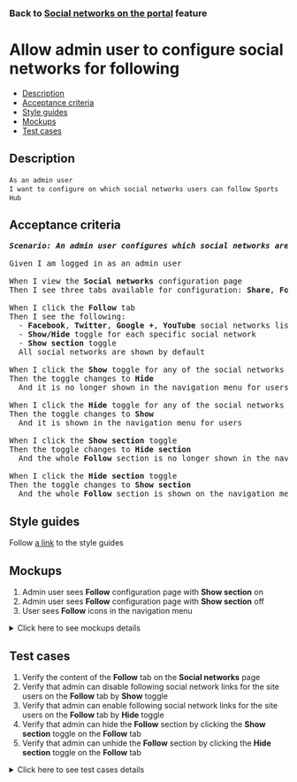 ### Back to [Social networks on the portal](../../) feature

# Allow admin user to configure social networks for following

- [Description](#description)
- [Acceptance criteria](#acceptance-criteria)
- [Style guides](#style-guides)
- [Mockups](#mockups)
- [Test cases](#test-cases)

## Description

    As an admin user
    I want to configure on which social networks users can follow Sports Hub

## Acceptance criteria

<pre>
<b><i>Scenario: An admin user configures which social networks are to be followed</i></b>

Given I am logged in as an admin user

When I view the <b>Social networks</b> configuration page
Then I see three tabs available for configuration: <b>Share</b>, <b>Follow</b>, <b>Log in/Sign up</b>

When I click the <b>Follow</b> tab
Then I see the following:
  - <b>Facebook</b>, <b>Twitter</b>, <b>Google +</b>, <b>YouTube</b> social networks list that can be used to follow the Sports Hub page on the social networks
  - <b>Show/Hide</b> toggle for each specific social network
  - <b>Show section</b> toggle
  All social networks are shown by default

When I click the <b>Show</b> toggle for any of the social networks from the list
Then the toggle changes to <b>Hide</b>
  And it is no longer shown in the navigation menu for users

When I click the <b>Hide</b> toggle for any of the social networks from the list
Then the toggle changes to <b>Show</b>
  And it is shown in the navigation menu for users

When I click the <b>Show section</b> toggle
Then the toggle changes to <b>Hide section</b>
  And the whole <b>Follow</b> section is no longer shown in the navigation menu for users

When I click the <b>Hide section</b> toggle
Then the toggle changes to <b>Show section</b>
  And the whole <b>Follow</b> section is shown on the navigation menu for users
</pre>

## Style guides

Follow [a link](https://www.figma.com/proto/0zkkf5WC77OSpvyD6YXpFE/Style-guides?page-id=0%3A1&node-id=19%3A5368&viewport=266%2C48%2C0.54&scaling=min-zoom&starting-point-node-id=19%3A5368) to the style guides

## Mockups

1. Admin user sees <b>Follow</b> configuration page with <b>Show section</b> on
2. Admin user sees <b>Follow</b> configuration page with <b>Show section</b> off
3. User sees <b>Follow</b> icons in the navigation menu

<details>
  <summary>Click here to see mockups details</summary>

**1. Admin user sees Follow configuration page with Show section on:**

![Admin user sees Follow configuration page with Show section on](/sports_hub_portal/desktop_application_features/social_networks/images/following_configuration_page.png)

**2. Admin user sees Follow configuration page with Show section off:**

![Admin user sees Follow configuration page with Show section off](/sports_hub_portal/desktop_application_features/social_networks/images/following_configuration_page_section_off.png)

**3. User sees Follow icons in the site header:**

![User sees Follow icons in the navigation menu](/sports_hub_portal/desktop_application_features/social_networks/images/share_and_follow_on_page.png)

</details>

## Test cases

1. Verify the content of the <b>Follow</b> tab on the <b>Social networks</b> page
2. Verify that admin can disable following social network links for the site users on the <b>Follow</b> tab by <b>Show</b> toggle
3. Verify that admin can enable following social network links for the site users on the <b>Follow</b> tab by <b>Hide</b> toggle
4. Verify that admin can hide the <b>Follow</b> section by clicking the <b>Show section</b> toggle on the <b>Follow</b> tab
5. Verify that admin can unhide the <b>Follow</b> section by clicking the <b>Hide section</b> toggle on the <b>Follow</b> tab

<details>
  <summary>Click here to see test cases details</summary>

### **#1. Verify the content of the Follow tab on the Social networks page**

|Preconditions|Steps|Expected result
--------------|-----|----------
|- Log in with admin account</br>- Go to the <b>Social networks</b> configuration page|1) Examine the content on the <b>Follow</b> tab|1) There is the social network list: <b>Facebook</b>, <b>Twitter</b>, <b>Google +</b>, <b>YouTube</b>. The <b>Show/Hide</b> toggle to activate/deactivate a specific social network and the <b>Show section</b> toggle|

### **#2. Verify that admin can disable following social network links for the site users on the Follow tab by Show toggle**

|Preconditions|Steps|Expected result
--------------|-----|----------
|- Log in with admin account</br>- Go to the <b>Social networks</b> configuration page > <b>Follow</b> tab</br>- All social networks are enabled for following|1) Click the <b>Show</b> toggle for any social network from the list</br>2) Log out of admin account</br>3) Log in with user account</br>4) Check if the disabled social network is not visible to site users|1) The toggle changed to <b>Hide</b></br>4) The disabled social network is not available for following|

### **#3. Verify that admin can enable following social network links for the site users on the Follow tab by Hide toggle**

|Preconditions|Steps|Expected result
--------------|-----|----------
|- Log in with admin account</br>- Go to the <b>Social networks</b> configuration page > <b>Follow</b> tab</br>- Some social networks are disabled for following|1) Click the <b>Hide</b> toggle for any social network from the list</br>2) Log out of admin account</br>3) Log in with user account</br>4) Examine if enabled following social network is visible to site users|1) The toggle changed to <b>Show</b></br>4) The enabled social network is available for following|

### **#4. Verify that admin can hide the Follow section by clicking the Show section toggle on the Follow tab**

|Preconditions|Steps|Expected result
--------------|-----|----------
|- Log in with admin account</br>- Go to the <b>Social networks</b> configuration page > <b>Follow</b> tab</br>- <b>Show section</b> toggle is shown|1) Click the <b>Show section</b> toggle</br>2) Log out of admin account</br>3) Log in with user account</br>4) Examine if the <b>Follow</b> section is present|1) The toggle changed to <b>Hide section</b></br>4) The <b>Follow</b> section is not visible to users|

### **#5. Verify that admin can unhide the Follow section by clicking the Hide section toggle on the Follow tab**

|Preconditions|Steps|Expected result
--------------|-----|----------
|- Log in with admin account</br>- Go to the <b>Social networks</b> configuration page > <b>Follow</b> tab</br>- <b>Hide section</b> is shown|1) Click the <b>Hide section</b> toggle</br>2) Log out of admin account</br>3) Log in with user account</br>4) Check if the <b>Follow</b> section is present|1) The toggle changed to <b>Show section</b></br>4) The <b>Follow</b> section is visible to users|

</details>
